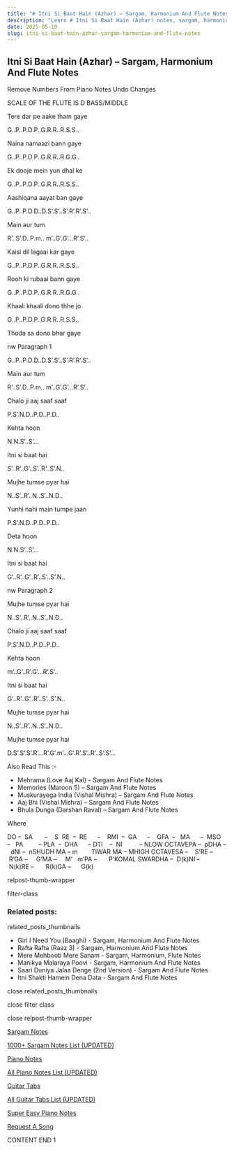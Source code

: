 ```yaml
---
title: "# Itni Si Baat Hain (Azhar) – Sargam, Harmonium And Flute Notes"
description: "Learn # Itni Si Baat Hain (Azhar) notes, sargam, harmonium notations and flute notes. Easy step-by-step tutorial for beginners."
date: 2025-05-19
slug: itni-si-baat-hain-azhar-sargam-harmonium-and-flute-notes
---
```


## Itni Si Baat Hain (Azhar) – Sargam, Harmonium And Flute Notes

Remove Numbers From Piano Notes
Undo Changes

SCALE OF THE FLUTE IS D BASS/MIDDLE

Tere dar pe aake tham gaye

G..P..P.D.P..G.R.R..R.S.S..

Naina namaazi bann gaye

G..P..P.D.P..G.R.R..R.G.G..

Ek dooje mein yun dhal ke

G..P..P.D.P..G.R.R..R.S.S..

Aashiqana aayat ban gaye

G..P..P.D.D..D.S’.S’..S’.R’.R’.S’..

Main aur tum

R’..S’.D..P.m.. m’..G’.G’…R’.S’..

Kaisi dil lagaai kar gaye

G..P..P.D.P..G.R.R..R.S.S..

Rooh ki rubaai bann gaye

G..P..P.D.P..G.R.R..R.G.G..

Khaali khaali dono thhe jo

G..P..P.D.P..G.R.R..R.S.S..

Thoda sa dono bhar gaye

nw Paragraph 1

G..P..P.D.D..D.S’.S’..S’.R’.R’.S’..

Main aur tum

R’..S’.D..P.m.. m’..G’.G’…R’.S’..

Chalo ji aaj saaf saaf

P.S’.N.D..P.D..P.D..

Kehta hoon

N.N.S’..S’…

Itni si baat hai

S’..R’..G’..S’..R’..S’.N..

Mujhe tumse pyar hai

N..S’..R’..N..S’..N.D..

Yunhi nahi main tumpe jaan

P.S’.N.D..P.D..P.D..

Deta hoon

N.N.S’..S’…

Itni si baat hai

G’..R’..G’..R’..S’..S’.N..

nw Paragraph 2

Mujhe tumse pyar hai

N..S’..R’..N..S’..N.D..

Chalo ji aaj saaf saaf

P.S’.N.D..P.D..P.D..

Kehta hoon

m’..G’..R’.G’…R’.S’..

Itni si baat hai

G’..R’..G’..R’..S’..S’.N..

Mujhe tumse pyar hai

N..S’..R’..N..S’..N.D..

Mujhe tumse pyar hai

D.S’.S’.S’.R’…R’.G’.m’…G’.R’.S’..R’..S’.S’…

Also Read This :-

* Mehrama (Love Aaj Kal) – Sargam And Flute Notes
* Memories (Maroon 5) – Sargam And Flute Notes
* Muskurayega India (Vishal Mishra) – Sargam And Flute Notes
* Aaj Bhi (Vishal Mishra) – Sargam And Flute Notes
* Bhula Dunga (Darshan Raval) – Sargam And Flute Notes

Where

DO –  SA       –    S  RE  –  RE      –    RMI  –  GA      –    GFA  –   MA      –  MSO  –   PA         – PLA  –  DHA      – DTI    –  NI          – NLOW OCTAVEPA –  pDHA –  dNI –  nSHUDH MA – m        TIWAR MA – MHIGH OCTAVESA –    S’RE –     R’GA –     G’MA –     M’   m’PA –       P’KOMAL SWARDHA –  D(k)NI –       N(k)RE –       R(k)GA –      G(k)

relpost-thumb-wrapper

filter-class

### Related posts:

related_posts_thumbnails

* Girl I Need You (Baaghi) - Sargam, Harmonium And Flute Notes
* Rafta Rafta (Raaz 3) - Sargam, Harmonium And Flute Notes
* Mere Mehboob Mere Sanam - Sargam, Harmonium, Flute Notes
* Manikya Malaraya Poovi - Sargam, Harmonium And Flute Notes
* Saari Duniya Jalaa Denge (2nd Version) - Sargam And Flute Notes
* Itni Shakti Hamein Dena Data - Sargam And Flute Notes

close related_posts_thumbnails

close filter class

close relpost-thumb-wrapper

[Sargam Notes](/sargam-notes.html)

[1000+ Sargam Notes List (UPDATED)](/all-songs-list-sargam-notes.html)

[Piano Notes](/piano-notes.html)

[All Piano Notes List (UPDATED)](/all-songs-list-piano-notes.html)

[Guitar Tabs](/guitar-tabs.html)

[All Guitar Tabs List (UPDATED)](/all-songs-list-guitar-tabs.html)

[Super Easy Piano Notes](https://studywall.in/)

[Request A Song](/request-a-song.html)

CONTENT END 1

